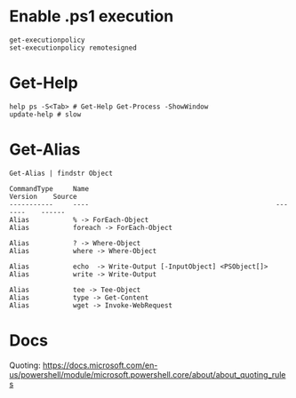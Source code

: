 # Enable .ps1 execution

    get-executionpolicy
    set-executionpolicy remotesigned

# Get-Help

    help ps -S<Tab> # Get-Help Get-Process -ShowWindow
    update-help # slow

# Get-Alias

    Get-Alias | findstr Object

    CommandType     Name                                               Version    Source
    -----------     ----                                               -------    ------
    Alias           % -> ForEach-Object
    Alias           foreach -> ForEach-Object

    Alias           ? -> Where-Object
    Alias           where -> Where-Object

    Alias           echo  -> Write-Output [-InputObject] <PSObject[]>
    Alias           write -> Write-Output

    Alias           tee -> Tee-Object
    Alias           type -> Get-Content
    Alias           wget -> Invoke-WebRequest

# Docs
Quoting: https://docs.microsoft.com/en-us/powershell/module/microsoft.powershell.core/about/about_quoting_rules